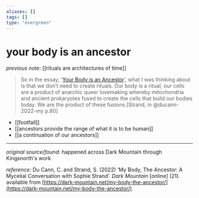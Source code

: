 ```yaml
---
aliases: []
tags: []
type: "evergreen"
---
```


# your body is an ancestor

_previous note:_ [[rituals are architectures of time]]

> So in the essay, '[Your Body is an Ancestor](https://braidedway.org/your-body-is-an-ancestor/)’, what I was thinking about is that we don’t need to create rituals. Our body is a ritual, our cells are a product of anarchic queer lovemaking whereby mitochondria and ancient prokaryotes fused to create the cells that build our bodies today. We are the product of these fusions.[Strand, in @ducann-2022-my p.80]

- [[footfall]]
- [[ancestors provide the range of what it is to be human]]
- [[a continuation of our ancestors]]

---

_original source/found:_ happened across Dark Mountain through Kingsnorth's work

_reference:_ Du Cann, C. and Strand, S. (2022) ‘My Body, The Ancestor: A Mycelial Conversation with Sophie Strand’. _Dark Mountain_ [online] (21). available from [https://dark-mountain.net/my-body-the-ancestor/](https://dark-mountain.net/my-body-the-ancestor/)



